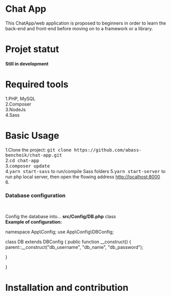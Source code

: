 # Chat App
This ChatApp/web application is proposed to beginners in order to learn the back-end and front-end before moving on to a framework or a library.
# Projet statut
<h4>Still in development</h4>

# Required tools

1.PHP, MySQL<br />
2.Composer<br />
3.NodeJs<br />
4.Sass<br />

# Basic Usage
<p>
1.Clone the project: <kbd>git clone https://github.com/abass-bencheik/chat-app.git</kbd><br />
2.<kbd>cd chat-app</kbd><br />
3.<kbd>composer update</kbd><br >
4.<kbd>yarn start-sass</kbd> to run/compile Sass folders
5.<kbd>yarn start-server</kbd> to run php local server, then open the flowing address <a href="http://localhost:8000">http://localhost:8000</a><br />
6.<h3>Database configuration</h3><br />
</p>
<p>Config the database into... <strong>src/Config/DB.php</strong> class<br />
<strong>Example of configuration:</strong><be />

namespace App\Config;
use App\Config\DBConfig;

class DB extends DBConfig
{
  public  function __construct()
  {
    parent::__construct("db_username", "db_name", "db_password");
    
  }
  
}
</p>


# Installation and contribution
